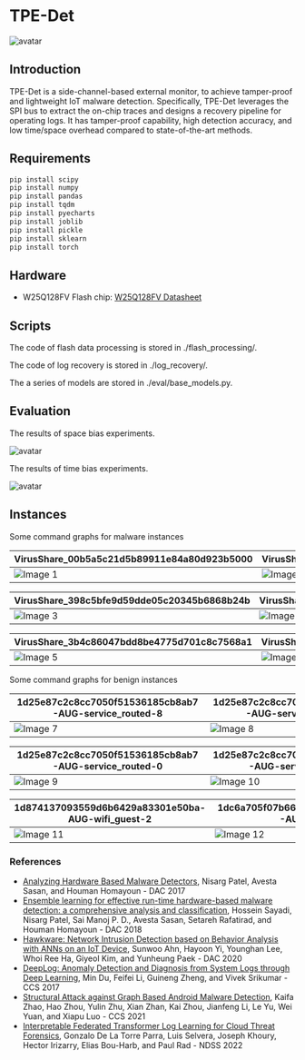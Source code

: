 # TPE-Det

![avatar](./overview/high.png)

## Introduction

TPE-Det is a side-channel-based external monitor, to achieve tamper-proof and lightweight IoT malware detection. Specifically, TPE-Det leverages the SPI bus to extract the on-chip traces and designs a recovery pipeline for operating logs. It has tamper-proof capability, high detection accuracy, and low time/space overhead compared to state-of-the-art methods.


## Requirements

```bash
pip install scipy
pip install numpy
pip install pandas
pip install tqdm
pip install pyecharts
pip install joblib
pip install pickle
pip install sklearn
pip install torch
```

## Hardware

- W25Q128FV Flash chip: [W25Q128FV Datasheet](https://www.pjrc.com/teensy/W25Q128FV.pdf)

## Scripts

The code of flash data processing is stored in ./flash_processing/. 

The code of log recovery is stored in ./log_recovery/. 

The a series of models are stored in ./eval/base_models.py. 

## Evaluation

The results of space bias experiments.

![avatar](./eval/bias/space.png)

The results of time bias experiments.

![avatar](./eval/bias/time.png)


## Instances

Some command graphs for malware instances

| VirusShare_00b5a5c21d5b89911e84a80d923b5000 | VirusShare_00d9df843850a81e19ceaf42a3818535 |
|--------------|--------------|
| ![Image 1](./eval/graph/malware/VirusShare_00b5a5c21d5b89911e84a80d923b5000.png) | ![Image 2](./eval/graph/malware/VirusShare_00d9df843850a81e19ceaf42a3818535.sh.png) |

| VirusShare_398c5bfe9d59dde05c20345b6868b24b | VirusShare_00ea5d6594789de381770898062decfb |
|--------------|--------------|
| ![Image 3](./eval/graph/malware/VirusShare_00b68ceb697c49c092b285f12ce40c2665e6c5762bed81bd0bd7dc9adb136ba0_398c5bfe9d59dde05c20345b6868b24b.sh.png) | ![Image 4](./eval/graph/malware/VirusShare_00ea5d6594789de381770898062decfb.sh.png) |

| VirusShare_3b4c86047bdd8be4775d701c8c7568a1 | VirusShare_28a83e8582240ff0da872c18ba23623c |
|--------------|--------------|
| ![Image 5](./eval/graph/malware/VirusShare_3b4c86047bdd8be4775d701c8c7568a1.png) | ![Image 6](./eval/graph/malware/VirusShare_3bcd3d9fcd536a706620f53810c5bd1efc6a3fce60f3eb9d8da931cd5da2479e_28a83e8582240ff0da872c18ba23623c.sh.png) |

Some command graphs for benign instances

| 1d25e87c2c8cc7050f51536185cb8ab7-AUG-service_routed-8 | 1d25e87c2c8cc7050f51536185cb8ab7-AUG-service_routed-10 |
|--------------|--------------|
| ![Image 7](./eval/graph/benign/1d25e87c2c8cc7050f51536185cb8ab7-AUG-service_routed-8.sh.png) | ![Image 8](./eval/graph/benign/1d25e87c2c8cc7050f51536185cb8ab7-AUG-service_routed-10.sh.png) |

| 1d25e87c2c8cc7050f51536185cb8ab7-AUG-service_routed-0 | 1d25e87c2c8cc7050f51536185cb8ab7-AUG-service_routed-1 |
|--------------|--------------|
| ![Image 9](./eval/graph/benign/1d25e87c2c8cc7050f51536185cb8ab7-AUG-service_routed-0.sh.png) | ![Image 10](./eval/graph/benign/1d25e87c2c8cc7050f51536185cb8ab7-AUG-service_routed-1.sh.png) |

| 1d874137093559d6b6429a83301e50ba-AUG-wifi_guest-2 | 1dc6a705f07b662c9335eae4d1672b43-AUG-nat-0 |
|--------------|--------------|
| ![Image 11](./eval/graph/benign/1d874137093559d6b6429a83301e50ba-AUG-wifi_guest-2.sh.png) | ![Image 12](./eval/graph/benign/1dc6a705f07b662c9335eae4d1672b43-AUG-nat-0.sh.png) |

### References
- [Analyzing Hardware Based Malware Detectors](https://dl.acm.org/doi/10.1145/3061639.3062202), Nisarg Patel, Avesta Sasan, and Houman Homayoun - DAC 2017
- [Ensemble learning for effective run-time hardware-based malware detection: a comprehensive analysis and classification](https://dl.acm.org/doi/10.1145/3195970.3196047), Hossein Sayadi, Nisarg Patel, Sai Manoj P. D., Avesta Sasan, Setareh Rafatirad, and Houman Homayoun - DAC 2018
- [Hawkware: Network Intrusion Detection based on Behavior Analysis with ANNs on an IoT Device](https://ieeexplore.ieee.org/document/9218559), Sunwoo Ahn, Hayoon Yi, Younghan Lee, Whoi Ree Ha, Giyeol Kim, and Yunheung Paek - DAC 2020
- [DeepLog: Anomaly Detection and Diagnosis from System Logs through Deep Learning](https://dl.acm.org/doi/10.1145/3133956.3134015), Min Du, Feifei Li, Guineng Zheng, and Vivek Srikumar - CCS 2017
- [Structural Attack against Graph Based Android Malware Detection](https://dl.acm.org/doi/10.1145/3460120.3485387), Kaifa Zhao, Hao Zhou, Yulin Zhu, Xian Zhan, Kai Zhou, Jianfeng Li, Le Yu, Wei Yuan, and Xiapu Luo - CCS 2021
- [Interpretable Federated Transformer Log Learning for Cloud Threat Forensics](https://www.ndss-symposium.org/ndss-paper/auto-draft-236/), Gonzalo De La Torre Parra, Luis Selvera, Joseph Khoury, Hector Irizarry, Elias Bou-Harb, and Paul Rad - NDSS 2022
